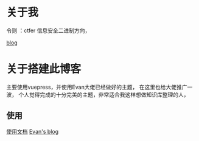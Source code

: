 
# 关于我
令则 ：ctfer 
信息安全二进制方向，

[blog](http://lingze.xyz/)

# 关于搭建此博客

主要使用vuepress，并使用Evan大佬已经做好的主题， 在这里也给大佬推广一波，
个人觉得完成的十分完美的主题，非常适合我这样想做知识库整理的人，

## 使用
[使用文档](https://xugaoyi.github.io/vuepress-theme-vdoing-doc/)
[Evan's blog](https://xugaoyi.com/) 
